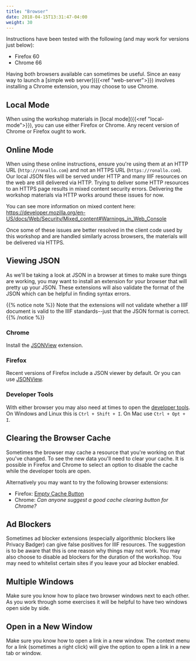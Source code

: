 ```yaml
---
title: "Browser"
date: 2018-04-15T13:31:47-04:00
weight: 30
---
```


Instructions have been tested with the following (and may work for versions just below):

- Firefox 60
- Chrome 66

Having both browsers available can sometimes be useful. Since an easy way to launch a [simple web server]({{<ref "web-server">}}) involves installing a Chrome extension, you may choose to use Chrome.

## Local Mode

When using the workshop materials in [local mode]({{<ref "local-mode">}}), you can use either Firefox or Chrome. Any recent version of Chrome or Firefox ought to work.

## Online Mode

When using these online instructions, ensure you're using them at an HTTP URL (`http://ronallo.com`) and not an HTTPS URL (`https://ronallo.com`). Our local JSON files will be served under HTTP and many IIIF resources on the web are still delivered via HTTP. Trying to deliver some HTTP resources to an HTTPS page results in mixed content security errors. Delivering the workshop materials via HTTP works around these issues for now.

You can see more information on mixed content here: https://developer.mozilla.org/en-US/docs/Web/Security/Mixed_content#Warnings_in_Web_Console

Once some of these issues are better resolved in the client code used by this workshop and are handled similarly across browsers, the materials will be delivered via HTTPS.

## Viewing JSON

As we'll be taking a look at JSON in a browser at times to make sure things are working, you may want to install an extension for your browser that will pretty up your JSON. These extensions will also validate the format of the JSON which can be helpful in finding syntax errors.

{{% notice note %}}
Note that the extensions will not validate whether a IIIF document is valid to the IIIF standards--just that the JSON format is correct.
{{% /notice %}}

### Chrome

Install the [JSONView](https://chrome.google.com/webstore/detail/jsonview/chklaanhfefbnpoihckbnefhakgolnmc) extension.

### Firefox

Recent versions of Firefox include a JSON viewer by default. Or you can use [JSONView](https://addons.mozilla.org/en-US/firefox/addon/jsonview/).

### Developer Tools

With either browser you may also need at times to open the [developer tools](https://developer.mozilla.org/en-US/docs/Tools). On Windows and Linux this is `Ctrl + Shift + I`. On Mac use `Ctrl + Opt + I`.

## Clearing the Browser Cache

Sometimes the browser may cache a resource that you're working on that you've changed. To see the new data you'll need to clear your cache. It is possible in Firefox and Chrome to select an option to disable the cache while the developer tools are open.

Alternatively you may want to try the following browser extensions:

- Firefox: [Empty Cache Button](https://addons.mozilla.org/en-US/firefox/addon/empty-cache-button/)
- Chrome: _Can anyone suggest a good cache clearing button for Chrome?_
<!-- #backlog:370 Find a simple Chrome cache clearing extension -->

## Ad Blockers

Sometimes ad blocker extensions (especially algorithmic blockers like Privacy Badger) can give false positives for IIIF resources. The suggestion is to be aware that this is one reason why things may not work. You may also choose to disable ad blockers for the duration of the workshop. You may need to whitelist certain sites if you leave your ad blocker enabled.

## Multiple Windows

Make sure you know how to place two browser windows next to each other. As you work through some exercises it will be helpful to have two windows open side by side.

## Open in a New Window

Make sure you know how to open a link in a new window. The context menu for a link (sometimes a right click) will give the option to open a link in a new tab or window.
